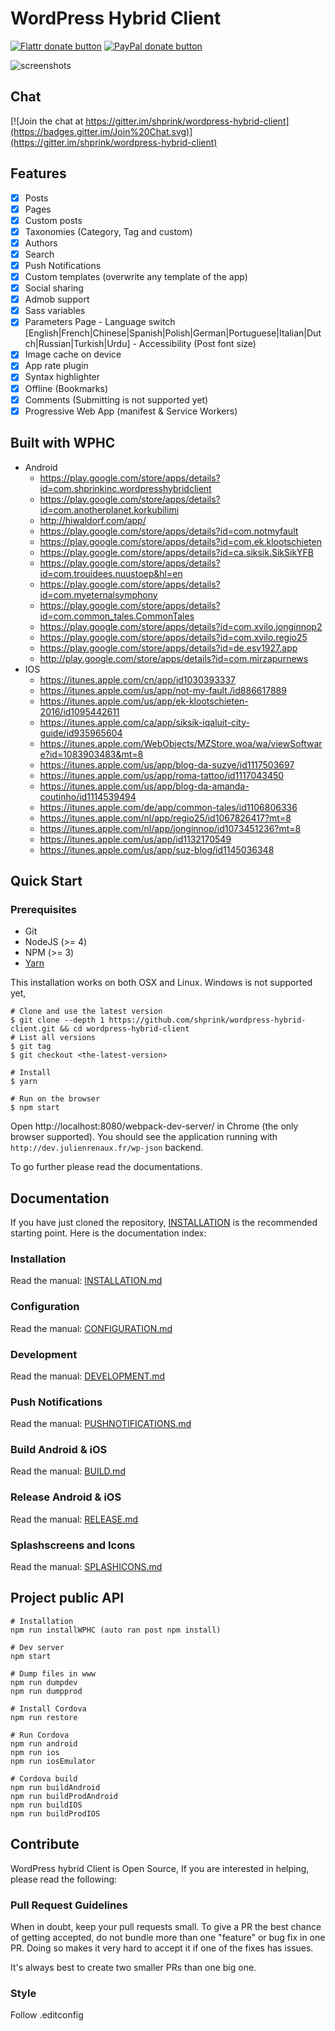 # WordPress Hybrid Client

<span class="badge-flattr"><a href="https://flattr.com/submit/auto?user_id=shprink&url=https%3A%2F%2Fgithub.com%2Fshprink%2Fwordpress-hybrid-client" title="Donate to this project using Flattr"><img src="https://img.shields.io/badge/flattr-donate-yellow.svg" alt="Flattr donate button" /></a></span>
<span class="badge-paypal"><a href="https://www.paypal.com/cgi-bin/webscr?cmd=_s-xclick&amp;hosted_button_id=PFP99GE9V56RS" title="Donate to this project using Paypal"><img src="https://img.shields.io/badge/paypal-donate-yellow.svg" alt="PayPal donate button" /></a></span>

![screenshots](http://julienrenaux.fr/wp-content/uploads/2015/07/devices.jpg)

## Chat

[![Join the chat at https://gitter.im/shprink/wordpress-hybrid-client](https://badges.gitter.im/Join%20Chat.svg)](https://gitter.im/shprink/wordpress-hybrid-client)

## Features

- [X] Posts
- [X] Pages
- [X] Custom posts
- [X] Taxonomies (Category, Tag and custom)
- [X] Authors
- [X] Search
- [X] Push Notifications
- [X] Custom templates (overwrite any template of the app)
- [X] Social sharing
- [X] Admob support
- [X] Sass variables
- [X] Parameters Page
      - Language switch [English|French|Chinese|Spanish|Polish|German|Portuguese|Italian|Dutch|Russian|Turkish|Urdu]
      - Accessibility (Post font size)
- [X] Image cache on device
- [X] App rate plugin
- [X] Syntax highlighter
- [X] Offline (Bookmarks)
- [X] Comments (Submitting is not supported yet)
- [X] Progressive Web App (manifest & Service Workers)

## Built with WPHC

* Android
  * https://play.google.com/store/apps/details?id=com.shprinkinc.wordpresshybridclient
  * https://play.google.com/store/apps/details?id=com.anotherplanet.korkubilimi
  * http://hiwaldorf.com/app/
  * https://play.google.com/store/apps/details?id=com.notmyfault
  * https://play.google.com/store/apps/details?id=com.ek.klootschieten
  * https://play.google.com/store/apps/details?id=ca.siksik.SikSikYFB
  * https://play.google.com/store/apps/details?id=com.trouidees.nuustoep&hl=en
  * https://play.google.com/store/apps/details?id=com.myeternalsymphony
  * https://play.google.com/store/apps/details?id=com.common_tales.CommonTales
  * https://play.google.com/store/apps/details?id=com.xvilo.jonginnop2
  * https://play.google.com/store/apps/details?id=com.xvilo.regio25
  * https://play.google.com/store/apps/details?id=de.esv1927.app
  * http://play.google.com/store/apps/details?id=com.mirzapurnews
* IOS
  * https://itunes.apple.com/cn/app/id1030393337
  * https://itunes.apple.com/us/app/not-my-fault./id886617889
  * https://itunes.apple.com/us/app/ek-klootschieten-2016/id1095442611
  * https://itunes.apple.com/ca/app/siksik-iqaluit-city-guide/id935965604
  * https://itunes.apple.com/WebObjects/MZStore.woa/wa/viewSoftware?id=1083903483&mt=8
  * https://itunes.apple.com/us/app/blog-da-suzye/id1117503697
  * https://itunes.apple.com/us/app/roma-tattoo/id1117043450
  * https://itunes.apple.com/us/app/blog-da-amanda-coutinho/id1114539494
  * https://itunes.apple.com/de/app/common-tales/id1106806336
  * https://itunes.apple.com/nl/app/regio25/id1067826417?mt=8
  * https://itunes.apple.com/nl/app/jonginnop/id1073451236?mt=8
  * https://itunes.apple.com/us/app/id1132170549
  * https://itunes.apple.com/us/app/suz-blog/id1145036348

## Quick Start

### Prerequisites

- Git
- NodeJS (>= 4)
- NPM (>= 3)
- [Yarn](https://yarnpkg.com/en/docs/install)

This installation works on both OSX and Linux. Windows is not supported yet,

```
# Clone and use the latest version
$ git clone --depth 1 https://github.com/shprink/wordpress-hybrid-client.git && cd wordpress-hybrid-client
# List all versions
$ git tag
$ git checkout <the-latest-version>

# Install
$ yarn

# Run on the browser
$ npm start
```

Open http://localhost:8080/webpack-dev-server/ in Chrome (the only browser supported). You should see the application running with `http://dev.julienrenaux.fr/wp-json` backend.

To go further please read the documentations.

## Documentation

If you have just cloned the repository,  [INSTALLATION](INSTALLATION.md) is the recommended starting point. Here is the documentation index:

### Installation

Read the manual: [INSTALLATION.md](INSTALLATION.md)

### Configuration

Read the manual: [CONFIGURATION.md](CONFIGURATION.md)

### Development

Read the manual: [DEVELOPMENT.md](DEVELOPMENT.md)

### Push Notifications

Read the manual: [PUSHNOTIFICATIONS.md](PUSHNOTIFICATIONS.md)

### Build Android & iOS

Read the manual: [BUILD.md](BUILD.md)

### Release Android & iOS

Read the manual: [RELEASE.md](RELEASE.md)

### Splashscreens and Icons

Read the manual: [SPLASHICONS.md](SPLASHICONS.md)

## Project public API

```
# Installation
npm run installWPHC (auto ran post npm install)

# Dev server
npm start

# Dump files in www
npm run dumpdev
npm run dumpprod

# Install Cordova
npm run restore

# Run Cordova
npm run android
npm run ios
npm run iosEmulator

# Cordova build
npm run buildAndroid
npm run buildProdAndroid
npm run buildIOS
npm run buildProdIOS
```

## Contribute

WordPress hybrid Client is Open Source, If you are interested in helping, please read the following:

### Pull Request Guidelines

When in doubt, keep your pull requests small. To give a PR the best chance of getting accepted, do not bundle more than one "feature" or bug fix in one PR. Doing so makes it very hard to accept it if one of the fixes has issues.

It's always best to create two smaller PRs than one big one.

### Style

Follow .editconfig 
